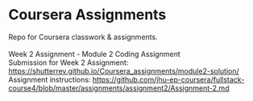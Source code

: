 # Coursera Assignments<br/>
Repo for Coursera classwork &amp; assignments.<br/> 
<br/>
Week 2 Assignment - Module 2 Coding Assignment<br/>
Submission for Week 2 Assignment: https://shutterrev.github.io/Coursera_assignments/module2-solution/<br/>
Assignment instructions: https://github.com/jhu-ep-coursera/fullstack-course4/blob/master/assignments/assignment2/Assignment-2.md<br/>
